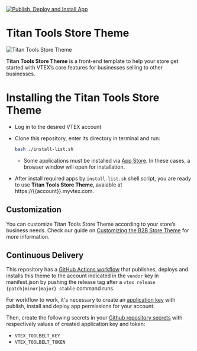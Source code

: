 [![Publish, Deploy and Install App](https://github.com/leandrodasler/vtextitantools/actions/workflows/publish-deploy-and-install.yml/badge.svg)](https://github.com/leandrodasler/vtextitantools/actions/workflows/publish-deploy-and-install.yml)

# Titan Tools Store Theme

![Titan Tools Store Theme](https://vtextitantools.vtexassets.com/arquivos/orange-titantools-logo.svg)

**Titan Tools Store Theme** is a front-end template to help your store get started with VTEX’s core features for businesses selling to other businesses.

# Installing the Titan Tools Store Theme

- Log in to the desired VTEX account
- Clone this repository, enter its directory in terminal and run:

  ```bash
  bash ./install-list.sh
  ```

  - Some applications must be installed via [App Store](https://apps.vtex.com). In these cases, a browser window will open for installation.

- After install required apps by `install-list.sh` shell script, you are ready to use **Titan Tools Store Theme**, avaiable at https://{{account}}.myvtex.com.

## Customization

You can customize Titan Tools Store Theme according to your store’s business needs. Check our guide on [Customizing the B2B Store Theme](https://developers.vtex.com/vtex-developer-docs/docs/customizing-the-b2b-store-theme) for more information.

## Continuous Delivery

This repository has a [GitHub Actions workflow](../.github/workflows/publish-deploy-and-install.yml) that publishes, deploys and installs this theme to the account indicated in the `vendor` key in manifest.json by pushing the release tag after a `vtex release {patch|minor|major} stable` command runs.

For workflow to work, it's necessary to create an [application key](https://help.vtex.com/pt/tutorial/chaves-de-aplicacao--2iffYzlvvz4BDMr6WGUtet) with publish, install and deploy app permissions for your account.

Then, create the following secrets in your [Github repository secrets](https://docs.github.com/pt/actions/security-guides/using-secrets-in-github-actions) with respectively values of created application key and token:

- `VTEX_TOOLBELT_KEY`
- `VTEX_TOOLBELT_TOKEN`
